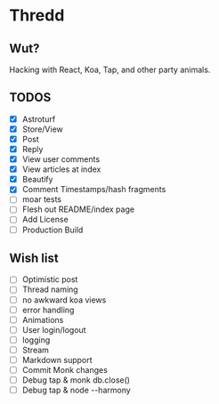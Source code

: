 # Thredd

## Wut?

Hacking with React, Koa, Tap, and other party animals.

## TODOS

- [x] Astroturf
- [x] Store/View
- [x] Post
- [x] Reply
- [x] View user comments
- [x] View articles at index
- [x] Beautify
- [x] Comment Timestamps/hash fragments
- [ ] moar tests
- [ ] Flesh out README/index page
- [ ] Add License
- [ ] Production Build

## Wish list

- [ ] Optimistic post
- [ ] Thread naming
- [ ] no awkward koa views
- [ ] error handling
- [ ] Animations
- [ ] User login/logout
- [ ] logging
- [ ] Stream
- [ ] Markdown support
- [ ] Commit Monk changes
- [ ] Debug tap & monk db.close()
- [ ] Debug tap & node --harmony
